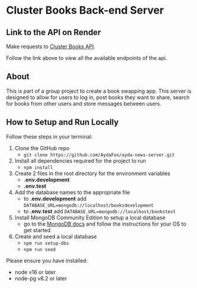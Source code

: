 # Cluster Books Back-end Server

## Link to the API on Render

Make requests to [Cluster Books API](https://cluster-books-api.onrender.com/api).

Follow the link above to view all the available endpoints of the api.

## About

This is part of a group project to create a book swapping app. This server is designed to allow for users to log in, post books they want to share, search for books from other users and store messages between users.

## How to Setup and Run Locally

Follow these steps in your terminal:

1. Clone the GitHub repo
   - `git clone https://github.com/AydaFox/ayda-news-server.git`
2. Install all dependencies required for the project to run
   - `npm install`
3. Create 2 files in the root directory for the environment variables
   - **.env.development**
   - **.env.test**
4. Add the database names to the appropriate file
   - to **.env.development** add  `DATABASE_URL=mongodb://localhost/booksdevelopment` 
   - to **.env.test** add  `DATABASE_URL=mongodb://localhost/bookstest` 
5. Install MongoDB Community Edition to setup a local database
   - go to the [MongoDB docs](https://www.mongodb.com/docs/manual/administration/install-community/) and follow the instructions for your OS to get started
6. Create and seed a local database
   - `npm run setup-dbs`
   - `npm run seed`

Please ensure you have installed:
- node v16 or later
- node-pg v8.2 or later

